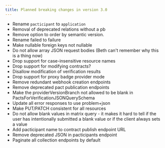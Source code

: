 ```yaml
---
title: Planned breaking changes in version 3.0
---
```


* Rename `pacticipant` to `application`
* Removal of deprecated relations without a pb
* Remove option to order by semantic version.
* Rename failed to failure
* Make nullable foreign keys not nullable
* Do not allow array JSON request bodies (Beth can't remember why this is a thing now)
* Drop support for case-insensitive resource names
* Drop support for modifying contracts?
* Disallow modification of verification results
* Drop support for proxy badge provider mode
* Remove redundant webhook creation endpoints
* Remove deprecated pact publication endpoints
* Make the providerVersionBranch not allowed to be blank in PactsForVerificationJSONQuerySchema
* Update all error responses to use problem+json
* Make PUT/PATCH consistent for all resources
* Do not allow blank values in matrix query - it makes it hard to tell if the user has intentionally submitted a blank value or if the client always sets a value
* Add pacticipant name to contract publish endpoint URL
* Remove deprecated JSON in pacticipants endpoint
* Paginate all collection endpoints by default
